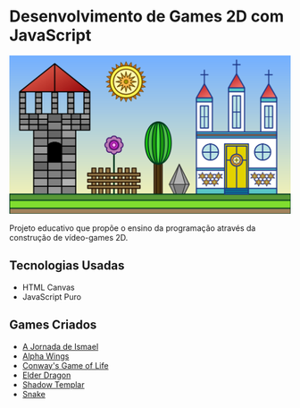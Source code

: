 # Desenvolvimento de Games 2D com JavaScript

![img](https://raw.githubusercontent.com/the-akira/JavaScriptGameDev/master/Avatar.png)

Projeto educativo que propõe o ensino da programação através da construção de vídeo-games 2D.

## Tecnologias Usadas

- HTML Canvas
- JavaScript Puro

## Games Criados

- [A Jornada de Ismael](https://github.com/the-akira/JavaScriptGameDev/tree/master/Games/A%20Jornada%20de%20Ismael)
- [Alpha Wings](https://github.com/the-akira/JavaScriptGameDev/tree/master/Games/Alpha%20Wings)
- [Conway's Game of Life](https://github.com/the-akira/JavaScriptGameDev/tree/master/Games/Game%20of%20Life)
- [Elder Dragon](https://github.com/the-akira/JavaScriptGameDev/tree/master/Games/Elder%20Dragon)
- [Shadow Templar](https://github.com/the-akira/JavaScriptGameDev/tree/master/Games/Shadow%20Templar)
- [Snake](https://github.com/the-akira/JavaScriptGameDev/tree/master/Games/Snake)

